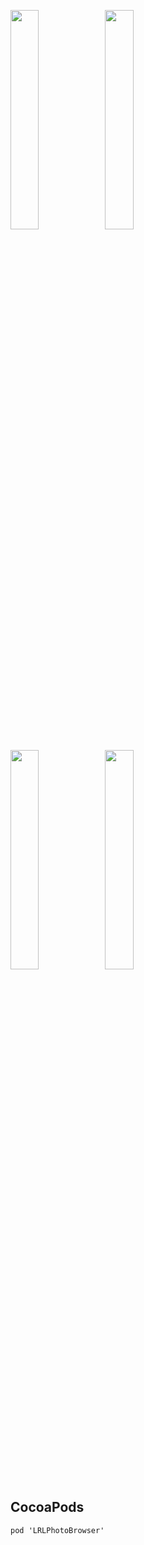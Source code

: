 

<img src='https://github.com/codeWorm2015/LRLPhotoBrowser/blob/master/Screenshots/pan.gif' width='30%' height='30%' /><img src='https://github.com/codeWorm2015/LRLPhotoBrowser/blob/master/Screenshots/slider.gif' width='30%' height='30%' />

<img src='https://github.com/codeWorm2015/LRLPhotoBrowser/blob/master/Screenshots/video.gif' width='30%' height='30%' /><img src='https://github.com/codeWorm2015/LRLPhotoBrowser/blob/master/Screenshots/LRLPhotoBrowser.gif' width='30%' height='30%' />

## CocoaPods

`
    pod 'LRLPhotoBrowser'
`




